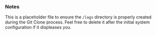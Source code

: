 ### Notes

This is a placeholder file to ensure the `/logs` directory is properly
created during the Git Clone process. Feel free to delete it after the
initial system configuration if it displeases you.